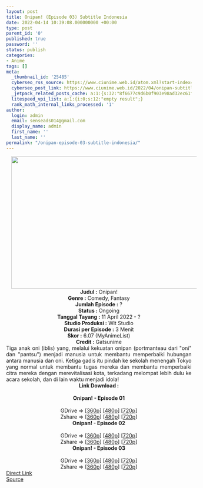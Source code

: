 ```yaml
---
layout: post
title: Onipan! (Episode 03) Subtitle Indonesia
date: 2022-04-14 10:39:08.000000000 +00:00
type: post
parent_id: '0'
published: true
password: ''
status: publish
categories:
- Anime
tags: []
meta:
  _thumbnail_id: '25485'
  cyberseo_rss_source: https://www.ciunime.web.id/atom.xml?start-index=1
  cyberseo_post_link: https://www.ciunime.web.id/2022/04/onipan-subtitle-indonesia.html
  _jetpack_related_posts_cache: a:1:{s:32:"8f6677c9d6b0f903e98ad32ec61f8deb";a:2:{s:7:"expires";i:1663301171;s:7:"payload";a:3:{i:0;a:1:{s:2:"id";i:25532;}i:1;a:1:{s:2:"id";i:26895;}i:2;a:1:{s:2:"id";i:26937;}}}}
  litespeed_vpi_list: a:1:{i:0;s:12:"empty result";}
  rank_math_internal_links_processed: '1'
author:
  login: admin
  email: senseads014@gmail.com
  display_name: admin
  first_name: ''
  last_name: ''
permalink: "/onipan-episode-03-subtitle-indonesia/"
---
```

<div class="separator" style="clear: both; text-align: center;"><a href="https://blogger.googleusercontent.com/img/b/R29vZ2xl/AVvXsEjc2_uCm2HSivSUmw91t3QC0yWSNF-x-B0HdIEXs4U6MVgL1JeX_bOIdUf-RfVYsbASLFh247S6AIOsPEBJPWRfr64UcyaRQTi732K3gwHmFpNaCiWzC8vEicF8G49rE9rOK0CIQVvq-JuQwfjpLBkwHcRYq1JZENOXa6VvZFBH92s5NyB_au2fea2v/s1280/Onipan!.png" style="margin-left: 1em; margin-right: 1em;"><img border="0" data-original-height="720" data-original-width="1280" height="360" src="{{ site.baseurl }}/assets/2022/04/Onipan!.png" width="640" /></a></div>
<div class="separator" style="clear: both; text-align: center;"></div>
<div style="text-align: center;"><b>Judul</b><b><b> </b>:</b> Onipan!</div>
<div style="text-align: center;"><b><b>Genre :</b></b> Comedy, Fantasy</div>
<div style="text-align: center;"><b>Jumlah Episode :</b> ?<br /><b>Status :&nbsp;</b>Ongoing<br /><b>Tanggal Tayang :</b> 11 April&nbsp;2022 - ?<br /><b>Studio Produksi :</b>&nbsp;Wit Studio<br /><b>Durasi per Episode :</b> 3 Menit</div>
<div style="text-align: center;"><b>Skor :</b> 6.07 (MyAnimeList)</div>
<div style="text-align: center;"><b>Credit :</b>&nbsp;Gatsunime</div>
<div style="text-align: center;"></div>
<div style="text-align: justify;">Tiga anak oni (iblis) yang, melalui kekuatan onipan (portmanteau dari "oni" dan "pantsu") menjadi manusia untuk membantu memperbaiki hubungan antara manusia dan oni. Ketiga gadis itu pindah ke sekolah menengah Tokyo yang normal untuk membantu tugas mereka dan membantu memperbaiki citra mereka dengan merevitalisasi kota, terkadang melompat lebih dulu ke acara sekolah, dan di lain waktu menjadi idola!</div>
<div style="text-align: justify;"></div>
<div style="text-align: justify;"></div>
<div style="text-align: center;">
<div style="text-align: center;">
<div style="text-align: left;">
<div style="text-align: center;"><b>Link Download :</b></div>
<div style="text-align: center;"><b><br /></b></div>
<div style="text-align: center;"><span style="text-align: left;"><b>Onipan!&nbsp;</b></span><b>- Episode 01</b></div>
<div style="text-align: center;"><b><br /></b></div>
<div style="text-align: center;">GDrive =&gt; [<a href="http://www.solidfiles.com/v/BVXD88KQqeLK6" target="_blank" rel="noopener">360p</a>] [<a href="http://www.solidfiles.com/v/8ZKvDDMV4q6dn" target="_blank" rel="noopener">480p</a>] [<a href="http://www.solidfiles.com/v/GWXNz5Kk5yLLj" target="_blank" rel="noopener">720p</a>]</div>
<div style="text-align: center;">Zshare =&gt; [<a href="https://www3.zippyshare.com/v/TzKYe6Vc/file.html" target="_blank" rel="noopener">360p</a>] [<a href="https://www3.zippyshare.com/v/XlTGhLfm/file.html" target="_blank" rel="noopener">480p</a>] [<a href="https://www3.zippyshare.com/v/NqZskXv0/file.html" target="_blank" rel="noopener">720p</a>]</div>
<div style="text-align: center;"></div>
<div style="text-align: center;">
<div><span style="text-align: left;"><b>Onipan!&nbsp;</b></span><b>- Episode 02</b></div>
<div><b><br /></b></div>
<div>GDrive =&gt; [<a href="http://www.solidfiles.com/v/BVXgkLZALkWd7" target="_blank" rel="noopener">360p</a>] [<a href="http://www.solidfiles.com/v/YLe34Kn8gqMLp" target="_blank" rel="noopener">480p</a>] [<a href="http://www.solidfiles.com/v/NVXRwvRkNx4q2" target="_blank" rel="noopener">720p</a>]</div>
<div>Zshare =&gt; [<a href="https://www24.zippyshare.com/v/CapkVloh/file.html" target="_blank" rel="noopener">360p</a>] [<a href="https://www24.zippyshare.com/v/gV1D2t98/file.html" target="_blank" rel="noopener">480p</a>] [<a href="https://www24.zippyshare.com/v/2SO9OhNq/file.html" target="_blank" rel="noopener">720p</a>]</div>
<div></div>
<div>
<div><span style="text-align: left;"><b>Onipan!&nbsp;</b></span><b>- Episode 03</b></div>
<div><b><br /></b></div>
<div>GDrive =&gt; [<a href="http://www.solidfiles.com/v/BVXgk6exm8XmA" target="_blank" rel="noopener">360p</a>] [<a href="http://www.solidfiles.com/v/jQMNkW2BxzdBz" target="_blank" rel="noopener">480p</a>] [<a href="http://www.solidfiles.com/v/y6WVBpDB58eex" target="_blank" rel="noopener">720p</a>]</div>
<div>Zshare =&gt; [<a href="https://www24.zippyshare.com/v/18X7InQR/file.html" target="_blank" rel="noopener">360p</a>] [<a href="https://www24.zippyshare.com/v/X1NmPQ4Y/file.html" target="_blank" rel="noopener">480p</a>] [<a href="https://www24.zippyshare.com/v/Q7aYZopV/file.html" target="_blank" rel="noopener">720p</a>]</div>
</div>
</div>
</div>
</div>
</div>
<link rel="stylesheet" href="https://cdnjs.cloudflare.com/ajax/libs/font-awesome/4.7.0/css/font-awesome.min.css" />
<div class="divbtn"> <a href="https://handymansurrender.com/fihup8buzv?key=94550f7ce39444073321dde3b8782f97" class="btn"><i class="fa fa-download"></i> Direct Link</a> <br /><a href="https://www.ciunime.web.id/2022/04/onipan-subtitle-indonesia.html">Source</a> </div>
